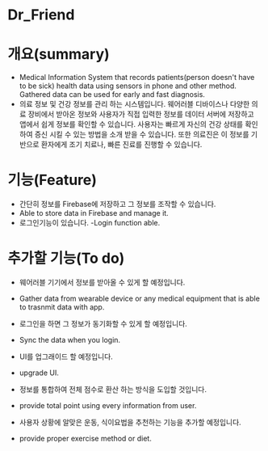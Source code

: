 # Dr_Friend

# 개요(summary)
- Medical Information System that records patients(person doesn't have to be sick) health data using sensors in phone and other method. Gathered data can be used for early and fast diagnosis.
- 의료 정보 및 건강 정보를 관리 하는 시스템입니다. 웨어러블 디바이스나 다양한 의료 장비에서 받아온 정보와 사용자가 직접 입력한 정보를 데이터 서버에 저장하고 앱에서 쉽게 정보를 확인할 수 있습니다. 사용자는 빠르게 자신의 건강 상태를 확인하여 증신 시킬 수 있는 방법을 소개 받을 수 있습니다. 또한 의료진은 이 정보를 기반으로 환자에게 조기 치료나, 빠른 진료를 진행할 수 있습니다.

# 기능(Feature)
- 간단히 정보를 Firebase에 저장하고 그 정보를 조작할 수 있습니다. 
- Able to store data in Firebase and manage it.
- 로그인기능이 있습니다.
-Login function able.

# 추가할 기능(To do)
- 웨어러블 기기에서 정보를 받아올 수 있게 할 예정입니다.
- Gather data from wearable device or any medical equipment that is able to trasnmit data with app.

- 로그인을 하면 그 정보가 동기화할 수 있게 할 예정입니다.
- Sync the data when you login.

- UI를 업그래이드 할 예정입니다.
- upgrade UI.

- 정보를 통합하여 전체 점수로 환산 하는 방식을 도입할 것입니다.
- provide total point using every information from user.

- 사용자 상황에 알맞은 운동, 식이요법을 추천하는 기능을 추가할 예정입니다.
- provide proper exercise method or diet.
